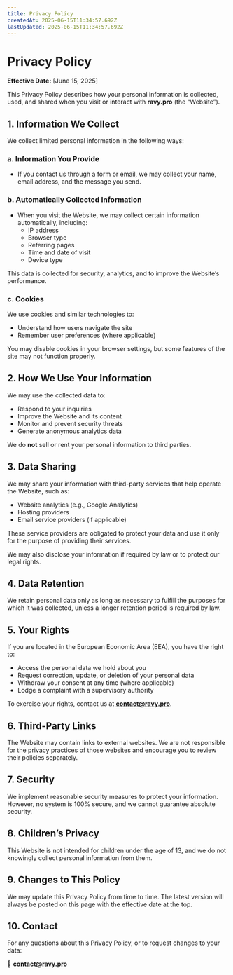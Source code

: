 ```yaml
---
title: Privacy Policy
createdAt: 2025-06-15T11:34:57.692Z
lastUpdated: 2025-06-15T11:34:57.692Z
---
```


# Privacy Policy

**Effective Date:** \[June 15, 2025]

This Privacy Policy describes how your personal information is collected, used, and shared when you visit or interact with **ravy.pro** (the “Website”).

## 1. Information We Collect

We collect limited personal information in the following ways:

### a. Information You Provide

* If you contact us through a form or email, we may collect your name, email address, and the message you send.

### b. Automatically Collected Information

* When you visit the Website, we may collect certain information automatically, including:
  * IP address
  * Browser type
  * Referring pages
  * Time and date of visit
  * Device type

This data is collected for security, analytics, and to improve the Website’s performance.

### c. Cookies

We use cookies and similar technologies to:

* Understand how users navigate the site
* Remember user preferences (where applicable)

You may disable cookies in your browser settings, but some features of the site may not function properly.

## 2. How We Use Your Information

We may use the collected data to:

* Respond to your inquiries
* Improve the Website and its content
* Monitor and prevent security threats
* Generate anonymous analytics data

We do **not** sell or rent your personal information to third parties.

## 3. Data Sharing

We may share your information with third-party services that help operate the Website, such as:

* Website analytics (e.g., Google Analytics)
* Hosting providers
* Email service providers (if applicable)

These service providers are obligated to protect your data and use it only for the purpose of providing their services.

We may also disclose your information if required by law or to protect our legal rights.

## 4. Data Retention

We retain personal data only as long as necessary to fulfill the purposes for which it was collected, unless a longer retention period is required by law.

## 5. Your Rights

If you are located in the European Economic Area (EEA), you have the right to:

* Access the personal data we hold about you
* Request correction, update, or deletion of your personal data
* Withdraw your consent at any time (where applicable)
* Lodge a complaint with a supervisory authority

To exercise your rights, contact us at **[contact@ravy.pro](mailto:contact@ravy.pro)**.

## 6. Third-Party Links

The Website may contain links to external websites. We are not responsible for the privacy practices of those websites and encourage you to review their policies separately.

## 7. Security

We implement reasonable security measures to protect your information. However, no system is 100% secure, and we cannot guarantee absolute security.

## 8. Children’s Privacy

This Website is not intended for children under the age of 13, and we do not knowingly collect personal information from them.

## 9. Changes to This Policy

We may update this Privacy Policy from time to time. The latest version will always be posted on this page with the effective date at the top.

## 10. Contact

For any questions about this Privacy Policy, or to request changes to your data:

📧 **[contact@ravy.pro](mailto:contact@ravy.pro)**
